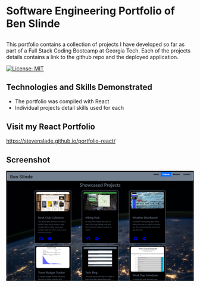 # Software Engineering Portfolio of Ben Slinde
## <a id="description"></a>
This portfolio contains a collection of projects I have developed so far as part of a Full Stack Coding Bootcamp at Georgia Tech.  Each of the projects details contains a link to the github repo and the deployed application.

[![License: MIT](https://img.shields.io/badge/License-MIT-yellow.svg)](https://opensource.org/licenses/MIT)


## <a id="technologies"></a>Technologies and Skills Demonstrated

* The portfolio was compiled with React
* Individual projects detail skills used for each

## <a id="sample"></a>Visit my React Portfolio

https://stevenslade.github.io/portfolio-react/

## <a id="screenshot"></a>Screenshot

![screenshot of Portfolio](./public/assets/images/ProReactSS.png)